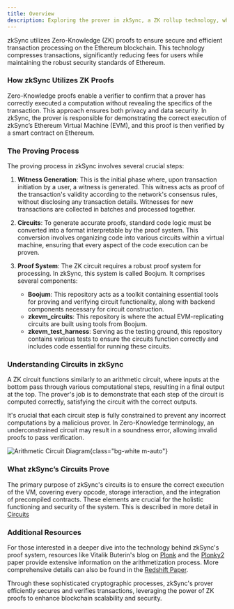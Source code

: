 ```yaml
---
title: Overview
description: Exploring the prover in zkSync, a ZK rollup technology, which ensures secure and efficient transaction verification through cryptographic proofs.
---
```


zkSync utilizes Zero-Knowledge (ZK) proofs to ensure secure and efficient transaction processing on the Ethereum blockchain.
This technology compresses transactions, significantly reducing fees for users while maintaining the robust security standards of Ethereum.

### How zkSync Utilizes ZK Proofs

Zero-Knowledge proofs enable a verifier to confirm that a prover has correctly executed a computation without revealing the specifics of the transaction.
This approach ensures both privacy and data security.
In zkSync, the prover is responsible for demonstrating the correct execution of zkSync’s Ethereum Virtual Machine (EVM),
and this proof is then verified by a smart contract on Ethereum.

### The Proving Process

The proving process in zkSync involves several crucial steps:

1. **Witness Generation**:
  This is the initial phase where, upon transaction initiation by a user, a witness is generated.
  This witness acts as proof of the transaction's validity according to the network's consensus rules, without disclosing any transaction details.
  Witnesses for new transactions are collected in batches and processed together.

2. **Circuits**:
  To generate accurate proofs, standard code logic must be converted into a format interpretable by the proof system.
  This conversion involves organizing code into various circuits within a virtual machine, ensuring that every aspect of the code execution can be proven.

3. **Proof System**:
  The ZK circuit requires a robust proof system for processing.
  In zkSync, this system is called Boojum. It comprises several components:
   - **Boojum**:
   This repository acts as a toolkit containing essential tools for proving and verifying circuit functionality,
   along with backend components necessary for circuit construction.
   - **zkevm_circuits**:
   This repository is where the actual EVM-replicating circuits are built using tools from Boojum.
   - **zkevm_test_harness**:
   Serving as the testing ground, this repository contains various tests to ensure the circuits function correctly
   and includes code essential for running these circuits.

### Understanding Circuits in zkSync

A ZK circuit functions similarly to an arithmetic circuit,
where inputs at the bottom pass through various computational steps,
resulting in a final output at the top.
The prover's job is to demonstrate that each step of the circuit is computed correctly, satisfying the circuit with the correct outputs.

It's crucial that each circuit step is fully constrained to prevent any incorrect computations by a malicious prover.
In Zero-Knowledge terminology, an underconstrained circuit may result in a soundness error, allowing invalid proofs to pass verification.

![Arithmetic Circuit Diagram](/images/zk-stack/circuit.png){class="bg-white m-auto"}

### What zkSync’s Circuits Prove

The primary purpose of zkSync's circuits is to ensure the correct execution of the VM, covering every opcode,
storage interaction, and the integration of precompiled contracts.
These elements are crucial for the holistic functioning and security of the system.
This is described in more detail in
[Circuits](https://github.com/code-423n4/2023-10-zksync/blob/main/docs/Circuits%20Section/Circuits.md)

### Additional Resources

For those interested in a deeper dive into the technology behind zkSync's proof system,
resources like Vitalik Buterin's blog on [Plonk](https://vitalik.eth.limo/general/2019/09/22/plonk.html)
and the [Plonky2](https://github.com/mir-protocol/plonky2/blob/main/plonky2/plonky2.pdf)
paper provide extensive information on the arithmetization process.
More comprehensive details can also be found in the [Redshift Paper](https://eprint.iacr.org/2019/1400.pdf).

Through these sophisticated cryptographic processes, zkSync's prover efficiently secures and verifies transactions,
leveraging the power of ZK proofs to enhance blockchain scalability and security.
